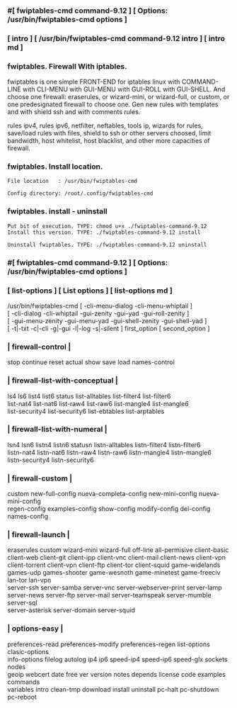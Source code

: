 ###  #[ fwiptables-cmd command-9.12 ] [ Options: /usr/bin/fwiptables-cmd options ]
###  [ intro ] [ /usr/bin/fwiptables-cmd command-9.12 intro ] [ intro md ] 
  
###  fwiptables. Firewall With iptables.
  
   fwiptables is one simple FRONT-END for iptables linux
   with COMMAND-LINE with CLI-MENU with GUI-MENU 
   with GUI-ROLL with GUI-SHELL.
   And choose one firewall: eraserules, or wizard-mini,
   or wizard-full, or custom, or one predesignated
   firewall to choose one. Gen new rules with templates
   and with shield ssh and with comments rules.
  
   rules ipv4, rules ipv6, netfilter, neftables, tools ip,
   wizards for rules, save/load rules with files,
   shield to ssh or other servers choosed,
   limit bandwidth, host whitelist, host blacklist,
   and other more capacities of firewall.
  
###   fwiptables. Install location.
  
    File location   : /usr/bin/fwiptables-cmd
  
    Config directory: /root/.config/fwiptables-cmd  
  
###  fwiptables. install - uninstall  
  
    Put bit of execution. TYPE: chmod u+x ./fwiptables-command-9.12   
    Install this version. TYPE: ./fwiptables-command-9.12 install     
  
    Uninstall fwiptables. TYPE: ./fwiptables-command-9.12 uninstall   
  
  
  
### #[ fwiptables-cmd command-9.12 ] [ Options: /usr/bin/fwiptables-cmd options ]
###  [ list-options ] [ List options ] [ list-options md ]             

   /usr/bin/fwiptables-cmd [ -cli-menu-dialog -cli-menu-whiptail ]                 
   [ -cli-dialog -cli-whiptail -gui-zenity -gui-yad -gui-roll-zenity ]                  
   [ -gui-menu-zenity -gui-menu-yad -gui-shell-zenity -gui-shell-yad ]                  
   [ -t|-txt -c|-cli -g|-gui -l|-log -s|-silent ] first_option [ second_option ]        

###       | firewall-control |                                                           
   stop continue reset actual show save load names-control                              
###       | firewall-list-with-conceptual |                                              
   ls4 ls6 list4 list6 status list-alltables list-filter4 list-filter6                  
   list-nat4 list-nat6 list-raw4 list-raw6 list-mangle4 list-mangle6                    
   list-security4 list-security6 list-ebtables list-arptables                           
###       | firewall-list-with-numeral |                                                 
   lsn4 lsn6 listn4 listn6 statusn listn-alltables listn-filter4 listn-filter6          
   listn-nat4 listn-nat6 listn-raw4 listn-raw6 listn-mangle4 listn-mangle6              
   listn-security4 listn-security6                                                      
###        | firewall-custom |                                                           
   custom new-full-config nueva-completa-config new-mini-config nueva-mini-config       
   regen-config examples-config show-config modify-config del-config names-config       
###        | firewall-launch |                                                           
   eraserules custom wizard-mini wizard-full off-line all-permisive client-basic        
   client-web client-git client-ipp client-vnc client-mail client-news client-vpn       
   client-torrent client-vpn client-ftp client-tor client-squid game-widelands          
   games-udp games-shooter game-wesnoth game-minetest game-freeciv lan-tor lan-vpn      
   server-ssh server-samba server-vnc server-webserver-print server-lamp                
   server-news server-ftp server-mail server-teamspeak server-mumble server-sql         
   server-asterisk server-domain server-squid                                           
###         | options-easy |                                                             
   preferences-read preferences-modify preferences-regen list-options clasic-options    
   info-options filelog autolog ip4 ip6 speed-ip4 speed-ip6 speed-glx sockets nodes     
   geoip webcert date free ver version notes depends license code examples commands     
   variables intro clean-tmp download install uninstall pc-halt pc-shutdown pc-reboot   
